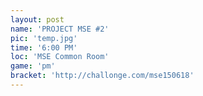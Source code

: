 ```yaml
---
layout: post
name: 'PROJECT MSE #2'
pic: 'temp.jpg'
time: '6:00 PM'
loc: 'MSE Common Room'
game: 'pm'
bracket: 'http://challonge.com/mse150618'
---
```

